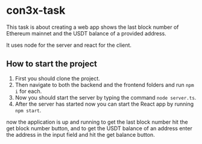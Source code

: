 # con3x-task

This task is about creating a web app shows the last block number of Ethereum mainnet 
and the USDT balance of a provided address.

It uses node for the server and react for the client.

## How to start the project

1. First you should clone the project.
2. Then navigate to both the backend and the frontend folders and run `npm i` for each.
3. Now you should start the server by typing the command `node server.ts`.
4. After the server has started now you can start the React app by running `npm start`. 

now the application is up and running to get the last block number hit the 
get block number button, and to get the USDT balance of an address enter the
address in the input field and hit the get balance button.



